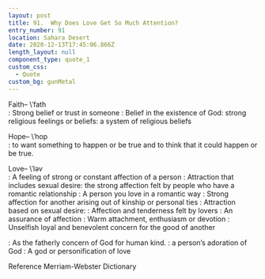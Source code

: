 ```yaml
---
layout: post
title: 91.  Why Does Love Get So Much Attention?
entry_number: 91
location: Sahara Desert
date: 2020-12-13T17:45:06.866Z
length_layout: null
component_type: quote_1
custom_css:
  - Quote
custom_bg: gunMetal
---
```

Faith– \ˈfath\
: Strong belief or trust in someone 
: Belief in the existence of God: strong religious feelings or beliefs: a system of religious beliefs 

Hope– \ˈhop\
: to want something to happen or be true and to think that it could happen or be true. 

Love– \ˈləv\
: A feeling of strong or constant affection of a person
: Attraction that includes sexual desire: the strong affection felt by people who have a romantic relationship : A person you love in a romantic way
: Strong affection for another arising out of kinship or personal ties
: Attraction based on sexual desire:
: Affection and tenderness felt by lovers
: An assurance of affection
: Warm attachment, enthusiasm or devotion
: Unselfish loyal and benevolent concern for the good of another

: As the fatherly concern of God for human kind.
: a person’s adoration of God
: A god or personification of love

Reference Merriam-Webster Dictionary